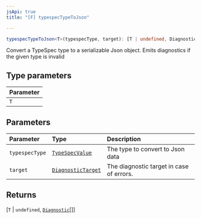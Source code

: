 ```yaml
---
jsApi: true
title: "[F] typespecTypeToJson"

---
```

```ts
typespecTypeToJson<T>(typespecType, target): [T | undefined, Diagnostic[]]
```

Convert a TypeSpec type to a serializable Json object.
Emits diagnostics if the given type is invalid

## Type parameters

| Parameter |
| :------ |
| `T` |

## Parameters

| Parameter | Type | Description |
| :------ | :------ | :------ |
| `typespecType` | [`TypeSpecValue`](../type-aliases/TypeSpecValue.md) | The type to convert to Json data |
| `target` | [`DiagnosticTarget`](../type-aliases/DiagnosticTarget.md) | The diagnostic target in case of errors. |

## Returns

[`T` \| `undefined`, [`Diagnostic`](../interfaces/Diagnostic.md)[]]
